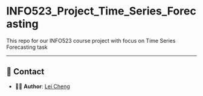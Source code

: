 # INFO523_Project_Time_Series_Forecasting
This repo for our INFO523 course project with focus on Time Series Forecasting task

---

## 📧 Contact
- 🧑‍💻 **Author**: [Lei Cheng](https://github.com/leicheng5)  

